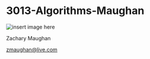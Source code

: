 # 3013-Algorithms-Maughan

![insert image here](https://onedrive.live.com/?cid=326168BEB59948FD&id=326168BEB59948FD%217092&parId=326168BEB59948FD%21105&o=OneUp)

Zachary Maughan

zmaughan@live.com
